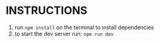 # INSTRUCTIONS

1. run `npm install` on the terminal to install dependencies
2. to start the dev server run: `npm run dev`

